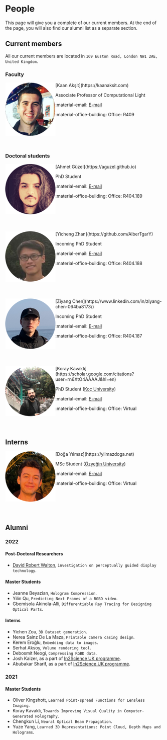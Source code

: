 # People
This page will give you a complete of our current members.
At the end of the page, you will also find our alumni list as a separate section.

## Current members
All our current members are located in `169 Euston Road, London NW1 2AE, United Kingdom`.

### Faculty


<div style="float: left; height:200px;" class="boxed">
<img align="left" src="../people/kaan_aksit.png" width="160" alt/>
</div>
[Kaan Akşit](https://kaanaksit.com)

Associate Professor of Computational Light

:material-email: [E-mail](mailto:k.aksit@ucl.ac.uk)

:material-office-building: Office: R409
<br clear="left"/>


### Doctoral students
<div style="float: left; height:200px;" class="boxed">
<img align='left' src="../people/ahmet_guzel.png" width="160" alt/>
</div>
[Ahmet Güzel](https://aguzel.github.io)

PhD Student

:material-email: [E-mail](mailto:ahmet.guzel.23@ucl.ac.uk)

:material-office-building: Office: R404.189
<br clear="left"/>


<div style="float: left; height:200px;" class="boxed">
<img align='left' src="../people/yicheng_zhan.png" width="160" alt/>
</div>
[Yicheng Zhan](https://github.com/AlberTgarY)

Incoming PhD Student

:material-email: [E-mail](mailto:ucaby83@ucl.ac.uk)

:material-office-building: Office: R404.188
<br clear="left"/>


<div style="float: left; height:200px;" class="boxed">
<img align='left' src="../people/ziyang_chen.png" width="160" alt/>
</div>
[Ziyang Chen](https://www.linkedin.com/in/ziyang-chen-064ba8173/)

Incoming PhD Student

:material-email: [E-mail](mailto:ucabzc8@ucl.ac.uk)

:material-office-building: Office: R404.187
<br clear="left"/>


<div style="float: left; height:200px;" class="boxed">
<img align='left' src="../people/koray_kavakli.png" width="160" alt/>
</div>
[Koray Kavaklı](https://scholar.google.com/citations?user=rn6XtO4AAAAJ&hl=en)

PhD Student ([Koç University](https://www.ku.edu.tr/))

:material-email: [E-mail](mailto:K.Kavakli@cs.ucl.ac.uk)

:material-office-building: Office: Virtual
<br clear="left"/>


## Interns
<div style="float: left; height:200px;" class="boxed">
<img align='left' src="../people/doga_yilmaz.png" width="160" alt/>
</div>
[Doğa Yılmaz](https://yilmazdoga.net)

MSc Student ([Özyeğin University](https://www.ozyegin.edu.tr/))

:material-email: [E-mail](mailto:yilmaz.doga@gmail.com)

:material-office-building: Office: Virtual
<br clear="left"/>






## Alumni

### 2022

#### Post-Doctoral Researchers
- [David Robert Walton](https://drwalton.github.io/), `investigation on perceptually guided display technology`.

#### Master Students
- Jeanne Beyazian, `Hologram Compression`.
- Yilin Qu, `Predicting Next Frames of a RGBD video`.
- Gbemisola Akinola-Alli, `Differentiable Ray Tracing for Designing Optical Parts`.

#### Interns
- Yichen Zou, `3D Dataset generation`.
- Nerea Sainz De La Maza, `Printable camera casing design`.
- Kerem Eroğlu, `Embedding data to images`.
- Serhat Aksoy, `Volume rendering tool`.
- Debosmit Neogi, `Compressing RGBD data`.
- Josh Kaizer, as a part of [In2Science UK programme](https://in2scienceuk.org/).
- Abubakar Sharif, as a part of [In2Science UK programme](https://in2scienceuk.org/).


### 2021

#### Master Students
- Oliver Kingshott, `Learned Point-spread Functions for Lensless Imaging`.
- Koray Kavaklı, `Towards Improving Visual Quality in Computer-Generated Holography`.
- Chengkun Li, `Neural Optical Beam Propagation`.
- Yuze Yang, `Learned 3D Representations: Point Cloud, Depth Maps and Holograms`.

